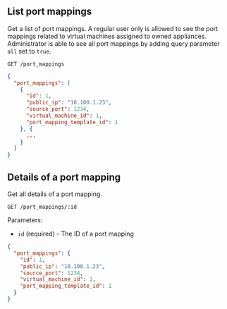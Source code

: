 ## List port mappings

Get a list of port mappings. A regular user only is allowed to see the  port mappings related to virtual machines assigned to owned appliances. Administrator is able to see all port mappings by adding query parameter `all` set to `true`.

```
GET /port_mappings
```

```json
{
  "port_mappings": [
    {
      "id": 1,
      "public_ip": "10.100.1.23",
      "source_port": 1234,
      "virtual_machine_id": 1,
      "port_mapping_template_id": 1
    }, {
      ...
    }
  ]
}
```

## Details of a port mapping

Get all details of a port mapping.

```
GET /port_mappings/:id
```
Parameters:

+ `id` (required) - The ID of a port mapping

```json
{
  "port_mappings": {
    "id": 1,
    "public_ip": "10.100.1.23",
    "source_port": 1234,
    "virtual_machine_id": 1,
    "port_mapping_template_id": 1
  }
}
```